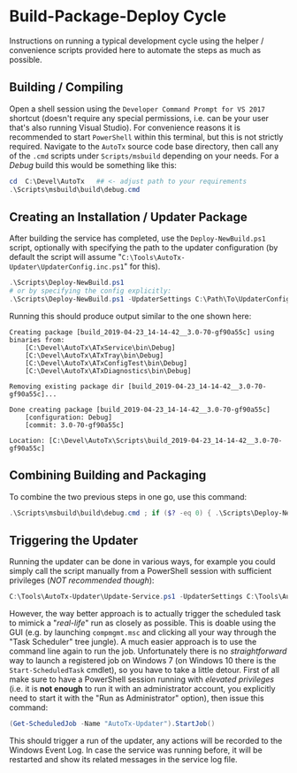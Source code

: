 # Build-Package-Deploy Cycle

Instructions on running a typical development cycle using the helper /
convenience scripts provided here to automate the steps as much as possible.

## Building / Compiling

Open a shell session using the `Developer Command Prompt for VS 2017` shortcut
(doesn't require any special permissions, i.e. can be your user that's also
running Visual Studio). For convenience reasons it is recommended to start
`PowerShell` within this terminal, but this is not strictly required. Navigate
to the `AutoTx` source code base directory, then call any of the `.cmd` scripts
under `Scripts/msbuild` depending on your needs. For a *Debug* build this would
be something like this:

```PowerShell
cd  C:\Devel\AutoTx   ## <- adjust path to your requirements
.\Scripts\msbuild\build\debug.cmd
```

## Creating an Installation / Updater Package

After building the service has completed, use the `Deploy-NewBuild.ps1` script,
optionally with specifying the path to the updater configuration (by default
the script will assume "`C:\Tools\AutoTx-Updater\UpdaterConfig.inc.ps1`" for
this).

```PowerShell
.\Scripts\Deploy-NewBuild.ps1
# or by specifying the config explicitly:
.\Scripts\Deploy-NewBuild.ps1 -UpdaterSettings C:\Path\To\UpdaterConfig.inc.ps1
```

Running this should produce output similar to the one shown here:

```
Creating package [build_2019-04-23_14-14-42__3.0-70-gf90a55c] using binaries from:
    [C:\Devel\AutoTx\ATxService\bin\Debug]
    [C:\Devel\AutoTx\ATxTray\bin\Debug]
    [C:\Devel\AutoTx\ATxConfigTest\bin\Debug]
    [C:\Devel\AutoTx\ATxDiagnostics\bin\Debug]

Removing existing package dir [build_2019-04-23_14-14-42__3.0-70-gf90a55c]...

Done creating package [build_2019-04-23_14-14-42__3.0-70-gf90a55c]
    [configuration: Debug]
    [commit: 3.0-70-gf90a55c]

Location: [C:\Devel\AutoTx\Scripts\build_2019-04-23_14-14-42__3.0-70-gf90a55c]
```

## Combining Building and Packaging

To combine the two previous steps in one go, use this command:

```PowerShell
.\Scripts\msbuild\build\debug.cmd ; if ($? -eq 0) { .\Scripts\Deploy-NewBuild.ps1 ; }
```

## Triggering the Updater

Running the updater can be done in various ways, for example you could simply
call the script manually from a PowerShell session with sufficient privileges
(*NOT recommended though*):

```PowerShell
C:\Tools\AutoTx-Updater\Update-Service.ps1 -UpdaterSettings C:\Tools\AutoTx-Updater\UpdaterConfig.inc.ps1
```

However, the way better approach is to actually trigger the scheduled task to
mimick a "*real-life*" run as closely as possible. This is doable using the
GUI (e.g. by launching `compmgmt.msc` and clicking all your way through the
"Task Scheduler" tree jungle). A much easier approach is to use the command line
again to run the job. Unfortunately there is no *straightforward* way to launch
a registered job on Windows 7 (on Windows 10 there is the `Start-ScheduledTask`
cmdlet), so you have to take a little detour. First of all make sure to have a
PowerShell session running with *elevated privileges* (i.e. it is **not enough**
to run it with an administrator account, you explicitly need to start it with
the "Run as Administrator" option), then issue this command:

```PowerShell
(Get-ScheduledJob -Name "AutoTx-Updater").StartJob()
```

This should trigger a run of the updater, any actions will be recorded to the
Windows Event Log. In case the service was running before, it will be restarted
and show its related messages in the service log file.